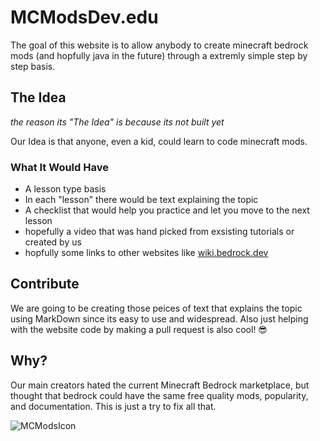 # MCModsDev.edu

The goal of this website is to allow anybody to create minecraft bedrock mods (and hopfully java in the future) through a extremly simple step by step basis.

## The Idea
 
*the reason its "The Idea" is because its not built yet*

Our Idea is that anyone, even a kid, could learn to code minecraft mods.

### What It Would Have
 
- A lesson type basis
- In each "lesson" there would be text explaining the topic
- A checklist that would help you practice and let you move to the next lesson
- hopefully a video that was hand picked from exsisting tutorials or created by us
- hopfully some links to other websites like [wiki.bedrock.dev](https://wiki.bedrock.dev)

## Contribute

We are going to be creating those peices of text that explains the topic using MarkDown since its easy to use and widespread.
Also just helping with the website code by making a pull request is also cool! 
   :sunglasses:


## **Why?**

Our main creators hated the current Minecraft Bedrock marketplace, but thought that bedrock could have the same free quality mods, popularity, and documentation.
This is just a try to fix all that.

![MCModsIcon](https://skylerwilkinson.repl.co/favicon.ico)